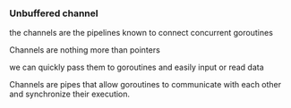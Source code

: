 ### Unbuffered channel
the channels are the pipelines known to connect concurrent goroutines

Channels are nothing more than pointers

we can quickly pass them to goroutines and easily input or read data

Channels are pipes that allow goroutines to communicate with each other and synchronize their execution.